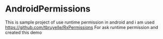 # AndroidPermissions

This is sample project of use runtime permission in android and i am used https://github.com/tbruyelle/RxPermissions
For ask runtime permission and created this demo
